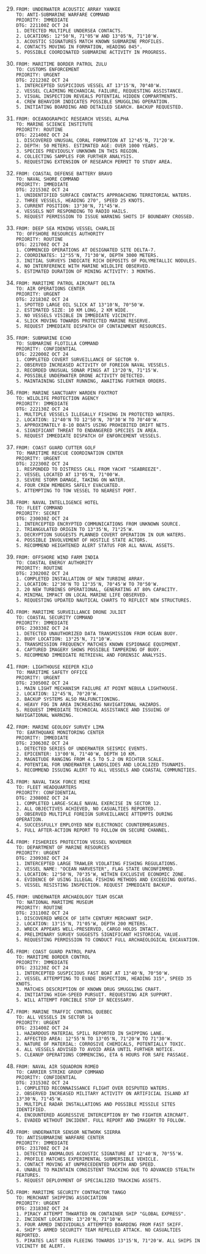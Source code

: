 29. ```
    FROM: UNDERWATER ACOUSTIC ARRAY YANKEE
    TO: ANTI-SUBMARINE WARFARE COMMAND
    PRIORITY: IMMEDIATE
    DTG: 221100Z OCT 24
    1. DETECTED MULTIPLE UNDERSEA CONTACTS.
    2. LOCATIONS: 12°50'N, 71°05'W AND 13°05'N, 71°10'W.
    3. ACOUSTIC SIGNATURES MATCH KNOWN SUBMARINE PROFILES.
    4. CONTACTS MOVING IN FORMATION, HEADING 045°.
    5. POSSIBLE COORDINATED SUBMARINE ACTIVITY IN PROGRESS.
    ```

30. ```
    FROM: MARITIME BORDER PATROL ZULU
    TO: CUSTOMS ENFORCEMENT
    PRIORITY: URGENT
    DTG: 221230Z OCT 24
    1. INTERCEPTED SUSPICIOUS VESSEL AT 13°15'N, 70°40'W.
    2. VESSEL CLAIMING MECHANICAL FAILURE, REQUESTING ASSISTANCE.
    3. VISUAL INSPECTION REVEALS POTENTIAL HIDDEN COMPARTMENTS.
    4. CREW BEHAVIOR INDICATES POSSIBLE SMUGGLING OPERATION.
    5. INITIATING BOARDING AND DETAILED SEARCH. BACKUP REQUESTED.
    ```

31. ```
    FROM: OCEANOGRAPHIC RESEARCH VESSEL ALPHA
    TO: MARINE SCIENCE INSTITUTE
    PRIORITY: ROUTINE
    DTG: 221400Z OCT 24
    1. DISCOVERED UNUSUAL CORAL FORMATION AT 12°45'N, 71°20'W.
    2. DEPTH: 50 METERS. ESTIMATED AGE: OVER 1000 YEARS.
    3. SPECIES PREVIOUSLY UNKNOWN IN THIS REGION.
    4. COLLECTING SAMPLES FOR FURTHER ANALYSIS.
    5. REQUESTING EXTENSION OF RESEARCH PERMIT TO STUDY AREA.
    ```

32. ```
    FROM: COASTAL DEFENSE BATTERY BRAVO
    TO: NAVAL SHORE COMMAND
    PRIORITY: IMMEDIATE
    DTG: 221530Z OCT 24
    1. UNIDENTIFIED SURFACE CONTACTS APPROACHING TERRITORIAL WATERS.
    2. THREE VESSELS, HEADING 270°, SPEED 25 KNOTS.
    3. CURRENT POSITION: 13°30'N, 71°45'W.
    4. VESSELS NOT RESPONDING TO RADIO HAILS.
    5. REQUEST PERMISSION TO ISSUE WARNING SHOTS IF BOUNDARY CROSSED.
    ```

33. ```
    FROM: DEEP SEA MINING VESSEL CHARLIE
    TO: OFFSHORE RESOURCES AUTHORITY
    PRIORITY: ROUTINE
    DTG: 221700Z OCT 24
    1. COMMENCED OPERATIONS AT DESIGNATED SITE DELTA-7.
    2. COORDINATES: 12°55'N, 71°30'W, DEPTH 3000 METERS.
    3. INITIAL SURVEYS INDICATE RICH DEPOSITS OF POLYMETALLIC NODULES.
    4. NO INTERFERENCE WITH MARINE WILDLIFE OBSERVED.
    5. ESTIMATED DURATION OF MINING ACTIVITY: 3 MONTHS.
    ```

34. ```
    FROM: MARITIME PATROL AIRCRAFT DELTA
    TO: AIR OPERATIONS CENTER
    PRIORITY: URGENT
    DTG: 221830Z OCT 24
    1. SPOTTED LARGE OIL SLICK AT 13°10'N, 70°50'W.
    2. ESTIMATED SIZE: 10 KM LONG, 2 KM WIDE.
    3. NO VESSELS VISIBLE IN IMMEDIATE VICINITY.
    4. SLICK MOVING TOWARDS PROTECTED MARINE RESERVE.
    5. REQUEST IMMEDIATE DISPATCH OF CONTAINMENT RESOURCES.
    ```

35. ```
    FROM: SUBMARINE ECHO
    TO: SUBMARINE FLOTILLA COMMAND
    PRIORITY: CONFIDENTIAL
    DTG: 222000Z OCT 24
    1. COMPLETED COVERT SURVEILLANCE OF SECTOR 9.
    2. OBSERVED INCREASED ACTIVITY OF FOREIGN NAVAL VESSELS.
    3. RECORDED UNUSUAL SONAR PINGS AT 13°20'N, 71°15'W.
    4. POSSIBLE UNDERWATER DRONE ACTIVITY DETECTED.
    5. MAINTAINING SILENT RUNNING, AWAITING FURTHER ORDERS.
    ```

36. ```
    FROM: MARINE SANCTUARY WARDEN FOXTROT
    TO: WILDLIFE PROTECTION AGENCY
    PRIORITY: IMMEDIATE
    DTG: 222130Z OCT 24
    1. MULTIPLE VESSELS ILLEGALLY FISHING IN PROTECTED WATERS.
    2. LOCATION: 12°40'N TO 12°50'N, 70°30'W TO 70°40'W.
    3. APPROXIMATELY 8-10 BOATS USING PROHIBITED DRIFT NETS.
    4. SIGNIFICANT THREAT TO ENDANGERED SPECIES IN AREA.
    5. REQUEST IMMEDIATE DISPATCH OF ENFORCEMENT VESSELS.
    ```

37. ```
    FROM: COAST GUARD CUTTER GOLF
    TO: MARITIME RESCUE COORDINATION CENTER
    PRIORITY: URGENT
    DTG: 222300Z OCT 24
    1. RESPONDED TO DISTRESS CALL FROM YACHT "SEABREEZE".
    2. VESSEL LOCATED AT 13°05'N, 71°00'W.
    3. SEVERE STORM DAMAGE, TAKING ON WATER.
    4. FOUR CREW MEMBERS SAFELY EVACUATED.
    5. ATTEMPTING TO TOW VESSEL TO NEAREST PORT.
    ```

38. ```
    FROM: NAVAL INTELLIGENCE HOTEL
    TO: FLEET COMMAND
    PRIORITY: SECRET
    DTG: 230030Z OCT 24
    1. INTERCEPTED ENCRYPTED COMMUNICATIONS FROM UNKNOWN SOURCE.
    2. TRIANGULATED ORIGIN TO 13°35'N, 71°25'W.
    3. DECRYPTION SUGGESTS PLANNED COVERT OPERATION IN OUR WATERS.
    4. POSSIBLE INVOLVEMENT OF HOSTILE STATE ACTORS.
    5. RECOMMEND HEIGHTENED ALERT STATUS FOR ALL NAVAL ASSETS.
    ```

39. ```
    FROM: OFFSHORE WIND FARM INDIA
    TO: COASTAL ENERGY AUTHORITY
    PRIORITY: ROUTINE
    DTG: 230200Z OCT 24
    1. COMPLETED INSTALLATION OF NEW TURBINE ARRAY.
    2. LOCATION: 12°30'N TO 12°35'N, 70°45'W TO 70°50'W.
    3. 20 NEW TURBINES OPERATIONAL, GENERATING AT 80% CAPACITY.
    4. MINIMAL IMPACT ON LOCAL MARINE LIFE OBSERVED.
    5. REQUESTING UPDATED NAUTICAL CHARTS TO REFLECT NEW STRUCTURES.
    ```

40. ```
    FROM: MARITIME SURVEILLANCE DRONE JULIET
    TO: COASTAL SECURITY COMMAND
    PRIORITY: IMMEDIATE
    DTG: 230330Z OCT 24
    1. DETECTED UNAUTHORIZED DATA TRANSMISSION FROM OCEAN BUOY.
    2. BUOY LOCATION: 13°25'N, 71°10'W.
    3. TRANSMISSION FREQUENCY MATCHES KNOWN ESPIONAGE EQUIPMENT.
    4. CAPTURED IMAGERY SHOWS POSSIBLE TAMPERING OF BUOY.
    5. RECOMMEND IMMEDIATE RETRIEVAL AND FORENSIC ANALYSIS.
    ```

41. ```
    FROM: LIGHTHOUSE KEEPER KILO
    TO: MARITIME SAFETY OFFICE
    PRIORITY: URGENT
    DTG: 230500Z OCT 24
    1. MAIN LIGHT MECHANISM FAILURE AT POINT NEBULA LIGHTHOUSE.
    2. LOCATION: 12°45'N, 70°20'W.
    3. BACKUP SYSTEMS ALSO MALFUNCTIONING.
    4. HEAVY FOG IN AREA INCREASING NAVIGATIONAL HAZARDS.
    5. REQUEST IMMEDIATE TECHNICAL ASSISTANCE AND ISSUING OF NAVIGATIONAL WARNING.
    ```

42. ```
    FROM: MARINE GEOLOGY SURVEY LIMA
    TO: EARTHQUAKE MONITORING CENTER
    PRIORITY: IMMEDIATE
    DTG: 230630Z OCT 24
    1. DETECTED SERIES OF UNDERWATER SEISMIC EVENTS.
    2. EPICENTER: 13°00'N, 71°40'W, DEPTH 10 KM.
    3. MAGNITUDE RANGING FROM 4.5 TO 5.2 ON RICHTER SCALE.
    4. POTENTIAL FOR UNDERWATER LANDSLIDES AND LOCALIZED TSUNAMIS.
    5. RECOMMEND ISSUING ALERT TO ALL VESSELS AND COASTAL COMMUNITIES.
    ```

43. ```
    FROM: NAVAL TASK FORCE MIKE
    TO: FLEET HEADQUARTERS
    PRIORITY: CONFIDENTIAL
    DTG: 230800Z OCT 24
    1. COMPLETED LARGE-SCALE NAVAL EXERCISE IN SECTOR 12.
    2. ALL OBJECTIVES ACHIEVED, NO CASUALTIES REPORTED.
    3. OBSERVED MULTIPLE FOREIGN SURVEILLANCE ATTEMPTS DURING OPERATION.
    4. SUCCESSFULLY EMPLOYED NEW ELECTRONIC COUNTERMEASURES.
    5. FULL AFTER-ACTION REPORT TO FOLLOW ON SECURE CHANNEL.
    ```

44. ```
    FROM: FISHERIES PROTECTION VESSEL NOVEMBER
    TO: DEPARTMENT OF MARINE RESOURCES
    PRIORITY: URGENT
    DTG: 230930Z OCT 24
    1. INTERCEPTED LARGE TRAWLER VIOLATING FISHING REGULATIONS.
    2. VESSEL NAME: "OCEAN HARVESTER", FLAG STATE UNCONFIRMED.
    3. LOCATION: 12°50'N, 70°35'W, WITHIN EXCLUSIVE ECONOMIC ZONE.
    4. EVIDENCE OF USING ILLEGAL FISHING METHODS AND EXCEEDING QUOTAS.
    5. VESSEL RESISTING INSPECTION. REQUEST IMMEDIATE BACKUP.
    ```

45. ```
    FROM: UNDERWATER ARCHAEOLOGY TEAM OSCAR
    TO: NATIONAL MARITIME MUSEUM
    PRIORITY: ROUTINE
    DTG: 231100Z OCT 24
    1. DISCOVERED WRECK OF 18TH CENTURY MERCHANT SHIP.
    2. LOCATION: 13°15'N, 71°05'W, DEPTH 200 METERS.
    3. WRECK APPEARS WELL-PRESERVED, CARGO HOLDS INTACT.
    4. PRELIMINARY SURVEY SUGGESTS SIGNIFICANT HISTORICAL VALUE.
    5. REQUESTING PERMISSION TO CONDUCT FULL ARCHAEOLOGICAL EXCAVATION.
    ```

46. ```
    FROM: COAST GUARD PATROL PAPA
    TO: MARITIME BORDER CONTROL
    PRIORITY: IMMEDIATE
    DTG: 231230Z OCT 24
    1. INTERCEPTED SUSPICIOUS FAST BOAT AT 13°40'N, 70°50'W.
    2. VESSEL ATTEMPTING TO EVADE INSPECTION, HEADING 315°, SPEED 35 KNOTS.
    3. MATCHES DESCRIPTION OF KNOWN DRUG SMUGGLING CRAFT.
    4. INITIATING HIGH-SPEED PURSUIT. REQUESTING AIR SUPPORT.
    5. WILL ATTEMPT FORCIBLE STOP IF NECESSARY.
    ```

47. ```
    FROM: MARINE TRAFFIC CONTROL QUEBEC
    TO: ALL VESSELS IN SECTOR 14
    PRIORITY: URGENT
    DTG: 231400Z OCT 24
    1. HAZARDOUS MATERIAL SPILL REPORTED IN SHIPPING LANE.
    2. AFFECTED AREA: 12°55'N TO 13°05'N, 71°20'W TO 71°30'W.
    3. NATURE OF MATERIAL: CORROSIVE CHEMICALS, POTENTIALLY TOXIC.
    4. ALL VESSELS ADVISED TO AVOID AREA UNTIL FURTHER NOTICE.
    5. CLEANUP OPERATIONS COMMENCING, ETA 6 HOURS FOR SAFE PASSAGE.
    ```

48. ```
    FROM: NAVAL AIR SQUADRON ROMEO
    TO: CARRIER STRIKE GROUP COMMAND
    PRIORITY: CONFIDENTIAL
    DTG: 231530Z OCT 24
    1. COMPLETED RECONNAISSANCE FLIGHT OVER DISPUTED WATERS.
    2. OBSERVED INCREASED MILITARY ACTIVITY ON ARTIFICIAL ISLAND AT 13°30'N, 71°45'W.
    3. MULTIPLE RADAR INSTALLATIONS AND POSSIBLE MISSILE SITES IDENTIFIED.
    4. ENCOUNTERED AGGRESSIVE INTERCEPTION BY TWO FIGHTER AIRCRAFT.
    5. EVADED WITHOUT INCIDENT. FULL REPORT AND IMAGERY TO FOLLOW.
    ```

49. ```
    FROM: UNDERWATER SENSOR NETWORK SIERRA
    TO: ANTISUBMARINE WARFARE CENTER
    PRIORITY: IMMEDIATE
    DTG: 231700Z OCT 24
    1. DETECTED ANOMALOUS ACOUSTIC SIGNATURE AT 12°40'N, 70°55'W.
    2. PROFILE MATCHES EXPERIMENTAL SUBMERSIBLE VEHICLE.
    3. CONTACT MOVING AT UNPRECEDENTED DEPTH AND SPEED.
    4. UNABLE TO MAINTAIN CONSISTENT TRACKING DUE TO ADVANCED STEALTH FEATURES.
    5. REQUEST DEPLOYMENT OF SPECIALIZED TRACKING ASSETS.
    ```

50. ```
    FROM: MARITIME SECURITY CONTRACTOR TANGO
    TO: MERCHANT SHIPPING ASSOCIATION
    PRIORITY: URGENT
    DTG: 231830Z OCT 24
    1. PIRACY ATTEMPT THWARTED ON CONTAINER SHIP "GLOBAL EXPRESS".
    2. INCIDENT LOCATION: 13°20'N, 71°10'W.
    3. FOUR ARMED INDIVIDUALS ATTEMPTED BOARDING FROM FAST SKIFF.
    4. SHIP'S ARMED SECURITY TEAM REPELLED ATTACK. NO CASUALTIES REPORTED.
    5. PIRATES LAST SEEN FLEEING TOWARDS 13°15'N, 71°20'W. ALL SHIPS IN VICINITY BE ALERT.
    ```

